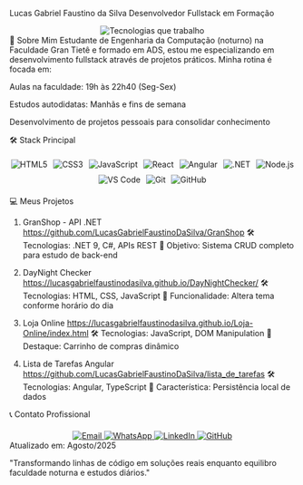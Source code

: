 Lucas Gabriel Faustino da Silva
Desenvolvedor Fullstack em Formação
<div align="center"> <img src="https://readme-typing-svg.demolab.com?font=Fira+Code&pause=1000&color=22C55E&width=435&lines=Front-end%3A+React+%7C+Angular+%7C+JavaScript;Back-end%3A+.NET+%7C+Node.js+%7C+APIs+REST;Ferramentas%3A+VS+Code+%7C+Git+%7C+GitHub" alt="Tecnologias que trabalho" /> </div>
👋 Sobre Mim
Estudante de Engenharia da Computação (noturno) na Faculdade Gran Tietê e formado em ADS, estou me especializando em desenvolvimento fullstack através de projetos práticos. Minha rotina é focada em:

Aulas na faculdade: 19h às 22h40 (Seg-Sex)

Estudos autodidatas: Manhãs e fins de semana

Desenvolvimento de projetos pessoais para consolidar conhecimento

🛠 Stack Principal
<div style="display: flex; flex-wrap: wrap; gap: 10px; justify-content: center; margin: 20px 0;"> <!-- Front-end --> <img src="https://img.shields.io/badge/HTML5-E34F26?style=for-the-badge&logo=html5&logoColor=white" alt="HTML5"> <img src="https://img.shields.io/badge/CSS3-1572B6?style=for-the-badge&logo=css3&logoColor=white" alt="CSS3"> <img src="https://img.shields.io/badge/JavaScript-F7DF1E?style=for-the-badge&logo=javascript&logoColor=black" alt="JavaScript"> <img src="https://img.shields.io/badge/React-61DAFB?style=for-the-badge&logo=react&logoColor=black" alt="React"> <img src="https://img.shields.io/badge/Angular-DD0031?style=for-the-badge&logo=angular&logoColor=white" alt="Angular"> <!-- Back-end --> <img src="https://img.shields.io/badge/.NET-512BD4?style=for-the-badge&logo=dotnet&logoColor=white" alt=".NET"> <img src="https://img.shields.io/badge/Node.js-339933?style=for-the-badge&logo=nodedotjs&logoColor=white" alt="Node.js"> <!-- Ferramentas --> <img src="https://img.shields.io/badge/VS_Code-007ACC?style=for-the-badge&logo=visual-studio-code&logoColor=white" alt="VS Code"> <img src="https://img.shields.io/badge/Git-F05032?style=for-the-badge&logo=git&logoColor=white" alt="Git"> <img src="https://img.shields.io/badge/GitHub-181717?style=for-the-badge&logo=github&logoColor=white" alt="GitHub"> </div>
💻 Meus Projetos


1. GranShop - API .NET
https://github.com/LucasGabrielFaustinoDaSilva/GranShop
🛠 Tecnologias: .NET 9, C#, APIs REST
📌 Objetivo: Sistema CRUD completo para estudo de back-end

2. DayNight Checker
https://lucasgabrielfaustinodasilva.github.io/DayNightChecker/
🛠 Tecnologias: HTML, CSS, JavaScript
📌 Funcionalidade: Altera tema conforme horário do dia

3. Loja Online
https://lucasgabrielfaustinodasilva.github.io/Loja-Online/index.html
🛠 Tecnologias: JavaScript, DOM Manipulation
📌 Destaque: Carrinho de compras dinâmico

4. Lista de Tarefas Angular
https://github.com/LucasGabrielFaustinoDaSilva/lista_de_tarefas
🛠 Tecnologias: Angular, TypeScript
📌 Característica: Persistência local de dados

📞 Contato Profissional
<div align="center" style="margin-top: 20px;"> <a href="mailto:lucas.gah2000@gmail.com"> <img src="https://img.shields.io/badge/Gmail-D14836?style=for-the-badge&logo=gmail&logoColor=white" alt="Email"> </a> <a href="https://wa.me/5514910041539"> <img src="https://img.shields.io/badge/WhatsApp-25D366?style=for-the-badge&logo=whatsapp&logoColor=white" alt="WhatsApp"> </a> <a href="https://www.linkedin.com/in/lucas-gabriel-faustino-da-silva-1a1737235/"> <img src="https://img.shields.io/badge/LinkedIn-0077B5?style=for-the-badge&logo=linkedin&logoColor=white" alt="LinkedIn"> </a> <a href="https://github.com/LucasGabrielFaustinoDaSilva"> <img src="https://img.shields.io/badge/Meus_Projetos-181717?style=for-the-badge&logo=github&logoColor=white" alt="GitHub"> </a> </div>
Atualizado em: Agosto/2025

"Transformando linhas de código em soluções reais enquanto equilibro faculdade noturna e estudos diários."

